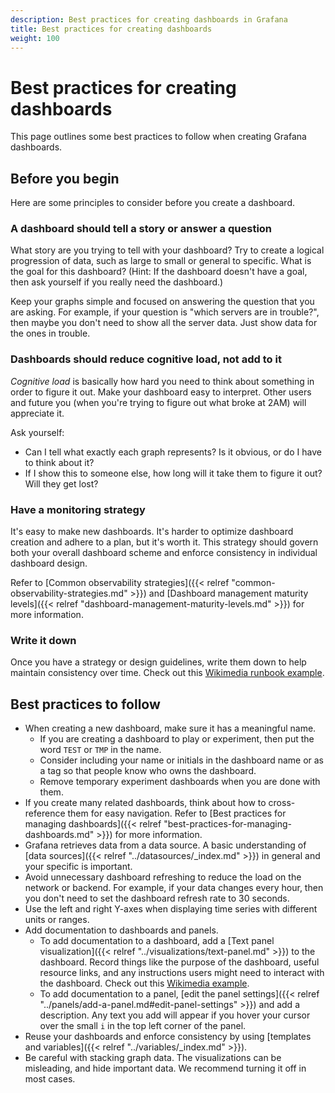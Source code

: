```yaml
---
description: Best practices for creating dashboards in Grafana
title: Best practices for creating dashboards
weight: 100
---
```


# Best practices for creating dashboards

This page outlines some best practices to follow when creating Grafana dashboards.

## Before you begin

Here are some principles to consider before you create a dashboard.

### A dashboard should tell a story or answer a question

What story are you trying to tell with your dashboard? Try to create a logical progression of data, such as large to small or general to specific. What is the goal for this dashboard? (Hint: If the dashboard doesn't have a goal, then ask yourself if you really need the dashboard.)

Keep your graphs simple and focused on answering the question that you are asking. For example, if your question is "which servers are in trouble?", then maybe you don't need to show all the server data. Just show data for the ones in trouble.

### Dashboards should reduce cognitive load, not add to it

_Cognitive load_ is basically how hard you need to think about something in order to figure it out. Make your dashboard easy to interpret. Other users and future you (when you're trying to figure out what broke at 2AM) will appreciate it.

Ask yourself:

- Can I tell what exactly each graph represents? Is it obvious, or do I have to think about it?
- If I show this to someone else, how long will it take them to figure it out? Will they get lost?

### Have a monitoring strategy

It's easy to make new dashboards. It's harder to optimize dashboard creation and adhere to a plan, but it's worth it. This strategy should govern both your overall dashboard scheme and enforce consistency in individual dashboard design.

Refer to [Common observability strategies]({{< relref "common-observability-strategies.md" >}}) and [Dashboard management maturity levels]({{< relref "dashboard-management-maturity-levels.md" >}}) for more information.

### Write it down

Once you have a strategy or design guidelines, write them down to help maintain consistency over time. Check out this [Wikimedia runbook example](https://wikitech.wikimedia.org/wiki/Performance/Runbook/Grafana_best_practices).

## Best practices to follow

- When creating a new dashboard, make sure it has a meaningful name.
  - If you are creating a dashboard to play or experiment, then put the word `TEST` or `TMP` in the name.
  - Consider including your name or initials in the dashboard name or as a tag so that people know who owns the dashboard.
  - Remove temporary experiment dashboards when you are done with them.
- If you create many related dashboards, think about how to cross-reference them for easy navigation. Refer to [Best practices for managing dashboards]({{< relref "best-practices-for-managing-dashboards.md" >}}) for more information.
- Grafana retrieves data from a data source. A basic understanding of [data sources]({{< relref "../datasources/_index.md" >}}) in general and your specific is important.
- Avoid unnecessary dashboard refreshing to reduce the load on the network or backend. For example, if your data changes every hour, then you don't need to set the dashboard refresh rate to 30 seconds.
- Use the left and right Y-axes when displaying time series with different units or ranges.
- Add documentation to dashboards and panels.
  - To add documentation to a dashboard, add a [Text panel visualization]({{< relref "../visualizations/text-panel.md" >}}) to the dashboard. Record things like the purpose of the dashboard, useful resource links, and any instructions users might need to interact with the dashboard. Check out this [Wikimedia example](https://grafana.wikimedia.org/d/000000066/resourceloader?orgId=1).
  - To add documentation to a panel, [edit the panel settings]({{< relref "../panels/add-a-panel.md#edit-panel-settings" >}}) and add a description. Any text you add will appear if you hover your cursor over the small `i` in the top left corner of the panel.
- Reuse your dashboards and enforce consistency by using [templates and variables]({{< relref "../variables/_index.md" >}}).
- Be careful with stacking graph data. The visualizations can be misleading, and hide important data. We recommend turning it off in most cases.
